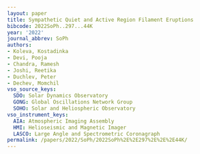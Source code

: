 ```yaml
---
layout: paper
title: Sympathetic Quiet and Active Region Filament Eruptions
bibcode: 2022SoPh..297...44K
year: '2022'
journal_abbrev: SoPh
authors:
- Koleva, Kostadinka
- Devi, Pooja
- Chandra, Ramesh
- Joshi, Reetika
- Duchlev, Peter
- Dechev, Momchil
vso_source_keys:
  SDO: Solar Dynamics Observatory
  GONG: Global Oscillations Network Group
  SOHO: Solar and Heliospheric Observatory
vso_instrument_keys:
  AIA: Atmospheric Imaging Assembly
  HMI: Helioseismic and Magnetic Imager
  LASCO: Large Angle and Spectrometric Coronagraph
permalink: /papers/2022/SoPh/2022SoPh%2E%2E297%2E%2E%2E44K/
---
```

